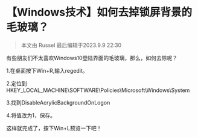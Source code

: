 # 【Windows技术】如何去掉锁屏背景的毛玻璃？

>本文由 Russel 最后编辑于2023.9.9 22:30

有些朋友们不太喜欢Windows10登陆界面的毛玻璃，那么，如何去除呢？

1.在桌面按下Win+R,输入regedit。

2.定位到HKEY_LOCAL_MACHINE\SOFTWARE\Policies\Microsoft\Windows\System

3.找到DisableAcrylicBackgroundOnLogon

4.将值改为1，保存。

这样就完成了，按下Win+L预览一下吧！

<link rel="stylesheet" href="https://cdnjs.cloudflare.com/ajax/libs/social-share.js/1.0.16/css/share.min.css">
<div class="social-share"></div>
<script type="text/javascript" src="https://cdnjs.cloudflare.com/ajax/libs/social-share.js/1.0.16/js/social-share.min.js"></script>
